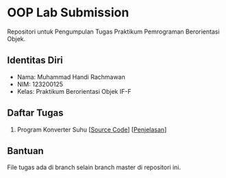 # OOP Lab Submission
Repositori untuk Pengumpulan Tugas Praktikum Pemrograman Berorientasi Objek.
## Identitas Diri
- Nama: Muhammad Handi Rachmawan
- NIM: 123200125
- Kelas: Praktikum Berorientasi Objek IF-F
## Daftar Tugas
1. Program Konverter Suhu \[[Source Code](https://github.com/handirachmawan/oop-lab-submission/tree/01-konverter-suhu)\] \[[Penjelasan](https://www.youtube.com/channel/UC1DEXfFYT8pu1fEyhvTaS2Q)\]
## Bantuan
File tugas ada di branch selain branch master di repositori ini.
